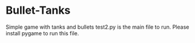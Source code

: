 # Bullet-Tanks
Simple game with tanks and bullets
test2.py is the main file to run.
Please install pygame to run this file.
